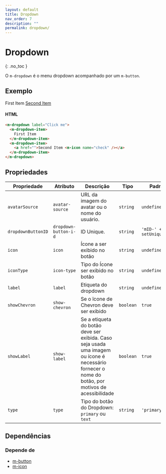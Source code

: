 ```yaml
---
layout: default
title: Dropdown
nav_order: 7
description: ""
permalink: dropdown/
---
```

# Dropdown
{: .no_toc }

O `m-dropdown` é o menu dropdown acompanhado por um `m-button`.

## Exemplo

<m-dropdown label="Click me">
  <m-dropdown-item>
    First Item
  </m-dropdown-item>
  <m-dropdown-item>
    <a href="http://">Second Item <m-icon name="check" /></a>
  </m-dropdown-item>
</m-dropdown>

#### HTML
```html
<m-dropdown label="Click me">
  <m-dropdown-item>
    First Item
  </m-dropdown-item>
  <m-dropdown-item>
    <a href="">Second Item <m-icon name="check" /></a>
  </m-dropdown-item>
</m-dropdown>
```

## Propriedades

| Propriedade           | Atributo             | Descrição                                                                                                                                       | Tipo      | Padrão                  |
| ------------------ | --------------------- | ------------------------------------------------------------------------------------------------------------------------------------------------- | --------- | ------------------------ |
| `avatarSource`     | `avatar-source`       | URL da imagem do avatar ou o nome do usuário.                                                                                                     | `string`  | `undefined`              |
| `dropdownButtonID` | `dropdown-button-i-d` | ID Unique.                                                                                                                                        | `string`  | `'mID-' + setUniqueID()` |
| `icon`             | `icon`                | Ícone a ser exibido no botão                                                                                                                      | `string`  | `undefined`              |
| `iconType`         | `icon-type`           | Tipo do Ícone ser exibido no botão                                                                                                                | `string`  | `undefined`              |
| `label`            | `label`               | Etiqueta do dropdown                                                                                                                              | `string`  | `undefined`              |
| `showChevron`      | `show-chevron`        | Se o ïcone de Chevron deve ser exibido                                                                                                            | `boolean` | `true`                   |
| `showLabel`        | `show-label`          | Se a etiqueta do botão deve ser exibida. Caso seja usada uma imagem ou ícone é necessário fornecer o nome do botão, por motivos de acessibilidade | `boolean` | `true`                   |
| `type`             | `type`                | Tipo do botão do Dropdown: `primary` ou `text`                                                                                                    | `string`  | `'primary'`              |


## Dependências

### Depende de

- [m-button](/button)
- [m-icon](/icons)
